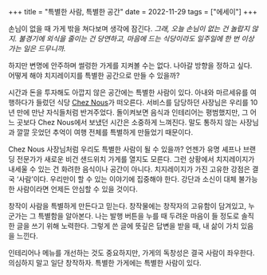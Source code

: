 +++
title = "특별한 사람, 특별한 공간"
date = 2022-11-29
tags = ["에세이"]
+++

손님이 없을 때 가게 밖을 쳐다보며 생각에 잠긴다. *그래, 오늘 손님이 없는 건 놀랍지 않지. 불경기에 외식을 줄이는 건 당연하고, 마음에 드는 식당이라도 일주일에 한 번 이상 가는 일은 드무니까.*

하지만 변명에 안주하며 썰렁한 가게를 지켜볼 수는 없다. 나아갈 방향을 정하고 싶다. 어떻게 해야 치지레이지를 특별한 공간으로 만들 수 있을까?

시간과 돈을 투자해도 아깝지 않은 공간에는 특별한 사람이 있다. 아내와 마르세유를 여행하다가 들렀던 식당 [Chez Nous](https://www.google.com/search?q=chez+nous+marseille&oq=chez+nous)가 떠오른다. 서비스를 담당하던 사장님은 우리를 10년 만에 만난 자식들처럼 반겨주었다. 돌이켜보면 음식과 인테리어는 평범했지만, 그 어느 곳보다 Chez Nous에서 보냈던 시간은 소중하게 느껴진다. 말도 통하지 않는 사장님과 깔깔 웃었던 추억이 여행 전체를 특별하게 만들었기 때문이다.

Chez Nous 사장님처럼 우리도 특별한 사람이 될 수 있을까? 언젠가 유명 셰프나 브랜딩 전문가가 새로운 비건 샌드위치 가게를 열지도 모른다. 그런 상황에서 치지레이지가 내세울 수 있는 건 화려한 음식이나 공간이 아니다. 치지레이지가 가진 고유한 강점은 결국 ‘사람’이다. 우리만이 할 수 있는 이야기에 집중해야 한다. 강단과 소신이 대체 불가능한 사람이라면 언제든 안심할 수 있을 것이다.

창작이 사람을 특별하게 만든다고 믿는다. 창작물에는 창작자의 고유함이 담겨있고, 누군가는 그 특별함을 알아본다. 나는 발행 버튼을 누를 때 두려운 마음이 들 정도로 솔직한 글을 쓰기 위해 노력한다. 그렇게 쓴 글에 뜻깊은 답변을 받을 때, 내 삶이 가치 있음을 느낀다.

인테리어나 메뉴를 개선하는 것도 중요하지만, 가게의 독창성은 결국 사람이 좌우한다. 의심하지 말고 일단 창작하자. 특별한 가게에는 특별한 사람이 있다.